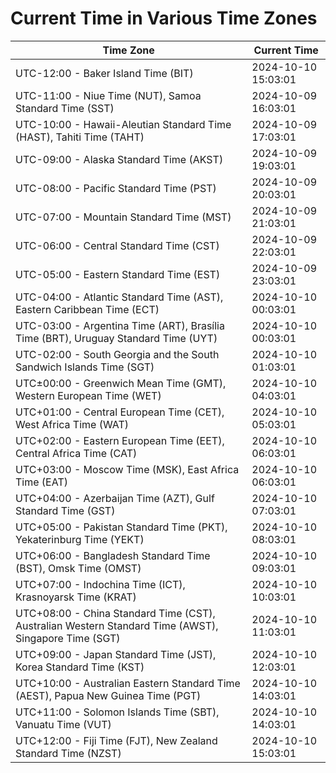 # Current Time in Various Time Zones

| Time Zone | Current Time |
|-----------|--------------|
| UTC-12:00 - Baker Island Time (BIT) | 2024-10-10 15:03:01 |
| UTC-11:00 - Niue Time (NUT), Samoa Standard Time (SST) | 2024-10-09 16:03:01 |
| UTC-10:00 - Hawaii-Aleutian Standard Time (HAST), Tahiti Time (TAHT) | 2024-10-09 17:03:01 |
| UTC-09:00 - Alaska Standard Time (AKST) | 2024-10-09 19:03:01 |
| UTC-08:00 - Pacific Standard Time (PST) | 2024-10-09 20:03:01 |
| UTC-07:00 - Mountain Standard Time (MST) | 2024-10-09 21:03:01 |
| UTC-06:00 - Central Standard Time (CST) | 2024-10-09 22:03:01 |
| UTC-05:00 - Eastern Standard Time (EST) | 2024-10-09 23:03:01 |
| UTC-04:00 - Atlantic Standard Time (AST), Eastern Caribbean Time (ECT) | 2024-10-10 00:03:01 |
| UTC-03:00 - Argentina Time (ART), Brasília Time (BRT), Uruguay Standard Time (UYT) | 2024-10-10 00:03:01 |
| UTC-02:00 - South Georgia and the South Sandwich Islands Time (SGT) | 2024-10-10 01:03:01 |
| UTC±00:00 - Greenwich Mean Time (GMT), Western European Time (WET) | 2024-10-10 04:03:01 |
| UTC+01:00 - Central European Time (CET), West Africa Time (WAT) | 2024-10-10 05:03:01 |
| UTC+02:00 - Eastern European Time (EET), Central Africa Time (CAT) | 2024-10-10 06:03:01 |
| UTC+03:00 - Moscow Time (MSK), East Africa Time (EAT) | 2024-10-10 06:03:01 |
| UTC+04:00 - Azerbaijan Time (AZT), Gulf Standard Time (GST) | 2024-10-10 07:03:01 |
| UTC+05:00 - Pakistan Standard Time (PKT), Yekaterinburg Time (YEKT) | 2024-10-10 08:03:01 |
| UTC+06:00 - Bangladesh Standard Time (BST), Omsk Time (OMST) | 2024-10-10 09:03:01 |
| UTC+07:00 - Indochina Time (ICT), Krasnoyarsk Time (KRAT) | 2024-10-10 10:03:01 |
| UTC+08:00 - China Standard Time (CST), Australian Western Standard Time (AWST), Singapore Time (SGT) | 2024-10-10 11:03:01 |
| UTC+09:00 - Japan Standard Time (JST), Korea Standard Time (KST) | 2024-10-10 12:03:01 |
| UTC+10:00 - Australian Eastern Standard Time (AEST), Papua New Guinea Time (PGT) | 2024-10-10 14:03:01 |
| UTC+11:00 - Solomon Islands Time (SBT), Vanuatu Time (VUT) | 2024-10-10 14:03:01 |
| UTC+12:00 - Fiji Time (FJT), New Zealand Standard Time (NZST) | 2024-10-10 15:03:01 |
